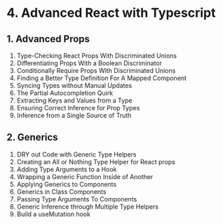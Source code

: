 # 4. Advanced React with Typescript

## 1. Advanced Props

1. Type-Checking React Props With Discriminated Unions
2. Differentiating Props With a Boolean Discriminator
3. Conditionally Require Props With Discriminated Unions
4. Finding a Better Type Definition For A Mapped Component
5. Syncing Types without Manual Updates
6. The Partial Autocompletion Quirk
7. Extracting Keys and Values from a Type
8. Ensuring Correct Inference for Prop Types
9. Inference from a Single Source of Truth

## 2. Generics

1. DRY out Code with Generic Type Helpers
2. Creating an All or Nothing Type Helper for React props
3. Adding Type Arguments to a Hook
4. Wrapping a Generic Function Inside of Another
5. Applying Generics to Components
6. Generics in Class Components
7. Passing Type Arguments To Components
8. Generic Inference through Multiple Type Helpers
9. Build a useMutation hook
